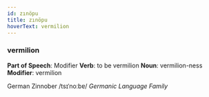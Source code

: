```yaml
---
id: zınöpu
title: zınöpu
hoverText: vermilion
---
```


### vermilion

**Part of Speech**: Modifier
**Verb**: to be vermilion
**Noun**: vermilion-ness
**Modifier**: vermilion

German Zinnober /tsɪˈnoːbɐ/
*Germanic Language Family*